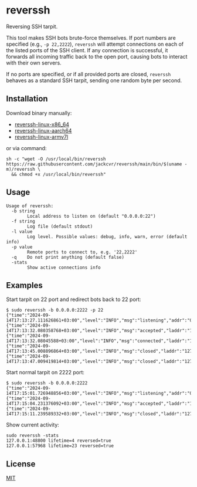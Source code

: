 # reverssh

Reversing SSH tarpit.

This tool makes SSH bots brute-force themselves. 
If port numbers are specified (e.g., `-p 22,2222`), 
`reverssh` will attempt connections on each of the listed ports of the SSH client. 
If any connection is successful, it forwards all incoming traffic back to the open port, 
causing bots to interact with their own servers.

If no ports are specified, or if all provided ports are closed, `reverssh` behaves as a standard SSH tarpit, 
sending one random byte per second.

## Installation

Download binary manually:

- [reverssh-linux-x86_64](https://raw.githubusercontent.com/jackcvr/reverssh/main/bin/x86_64/reverssh)
- [reverssh-linux-aarch64](https://raw.githubusercontent.com/jackcvr/reverssh/main/bin/aarch64/reverssh)
- [reverssh-linux-armv7l](https://raw.githubusercontent.com/jackcvr/reverssh/main/bin/armv7l/reverssh)

or via command:

```shell
sh -c "wget -O /usr/local/bin/reverssh https://raw.githubusercontent.com/jackcvr/reverssh/main/bin/$(uname -m)/reverssh \
  && chmod +x /usr/local/bin/reverssh"
```

## Usage

```shell
Usage of reverssh:
  -b string
    	Local address to listen on (default "0.0.0.0:22")
  -f string
    	Log file (default stdout)
  -l value
    	Log level. Possible values: debug, info, warn, error (default info)
  -p value
    	Remote ports to connect to, e.g. '22,2222'
  -q	Do not print anything (default false)
  -stats
    	Show active connections info
```

## Examples

Start tarpit on 22 port and redirect bots back to 22 port:

```shell
$ sudo reverssh -b 0.0.0.0:2222 -p 22
{"time":"2024-09-14T17:13:27.111626861+03:00","level":"INFO","msg":"listening","addr":"0.0.0.0:2222"}
{"time":"2024-09-14T17:13:32.080358768+03:00","level":"INFO","msg":"accepted","laddr":"127.0.0.1:2222","raddr":"127.0.0.1:39680"}
{"time":"2024-09-14T17:13:32.08045588+03:00","level":"INFO","msg":"connected","laddr":"127.0.0.1:40136","raddr":"127.0.0.1:22"}
{"time":"2024-09-14T17:13:45.008896864+03:00","level":"INFO","msg":"closed","laddr":"127.0.0.1:40136","raddr":"127.0.0.1:22"}
{"time":"2024-09-14T17:13:47.009419814+03:00","level":"INFO","msg":"closed","laddr":"127.0.0.1:2222","raddr":"127.0.0.1:39680","lifetime":13}
```

Start normal tarpit on 2222 port:

```shell
$ sudo reverssh -b 0.0.0.0:2222
{"time":"2024-09-14T17:15:01.726948856+03:00","level":"INFO","msg":"listening","addr":"0.0.0.0:2222"}
{"time":"2024-09-14T17:15:04.231376092+03:00","level":"INFO","msg":"accepted","laddr":"127.0.0.1:2222","raddr":"127.0.0.1:58262"}
{"time":"2024-09-14T17:15:11.239589332+03:00","level":"INFO","msg":"closed","laddr":"127.0.0.1:2222","raddr":"127.0.0.1:58262","lifetime":6}
```

Show current activity:

```shell
sudo reverssh -stats
127.0.0.1:48800 lifetime=4 reversed=true
127.0.0.1:57968 lifetime=23 reversed=true
```

## License

[MIT](https://spdx.org/licenses/MIT.html) 